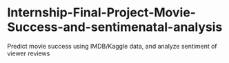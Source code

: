 # Internship-Final-Project-Movie-Success-and-sentimenatal-analysis
Predict movie success using IMDB/Kaggle data, and analyze sentiment of viewer reviews
